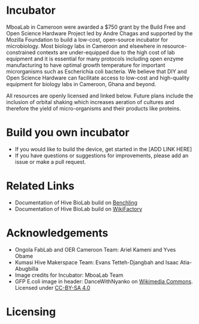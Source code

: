 # Incubator

MboaLab in Cameroon were awarded a $750 grant by the Build Free and Open Science Hardware Project led by Andre Chagas and supported by the Mozilla Foundation to build a low-cost, open-source incubator for microbiology. Most biology labs in Cameroon and elsewhere in resource-constrained contexts are under-equipped due to the high cost of lab equipment and it is essential for many protocols including open enzyme manufacturing to have optimal growth temperature for important microrganisms such as Escherichia coli bacteria. We believe that DIY and Open Science Hardware can facilitate access to low-cost and high-quality equipment for biology labs in Cameroon, Ghana and beyond. 

All resources are openly licensed and linked below. Future plans include the inclusion of orbital shaking which increases aeration of cultures and therefore the yield of micro-organisms and their products like proteins.

# Build you own incubator

 - If you would like to build the device, get started in the [ADD LINK HERE]
 - If you have questions or suggestions for improvements, please add an issue or make a pull request.

# Related Links

-   Documentation of Hive BioLab build on [Benchling](https://benchling.com/harry_akligoh/f/lib_UTO5lXRH-hive-biolab/etr_TNTAtGl7-building-and-testing-a-37-deg-celsius-incubator/edit)
-   Documentation of Hive BioLab build on [WikiFactory](https://wikifactory.com/+biolabkh/incubator)

# Acknowledgements

-   Ongola FabLab and OER Cameroon Team: Ariel Kameni and Yves Obame
-   Kumasi Hive Makerspace Team: Evans Tetteh-Djangbah and Isaac Atia-Abugbilla 
-   Image credits for Incubator: MboaLab Team
-   GFP E.coli image in header: DanceWithNyanko on [Wikimedia Commons](https://commons.wikimedia.org/wiki/File:Transformed_E.coli_using_green_fluorescent_protein_2.jpg). Licensed under [CC-BY-SA 4.0](https://creativecommons.org/licenses/by-sa/4.0/deed.en)

# Licensing

